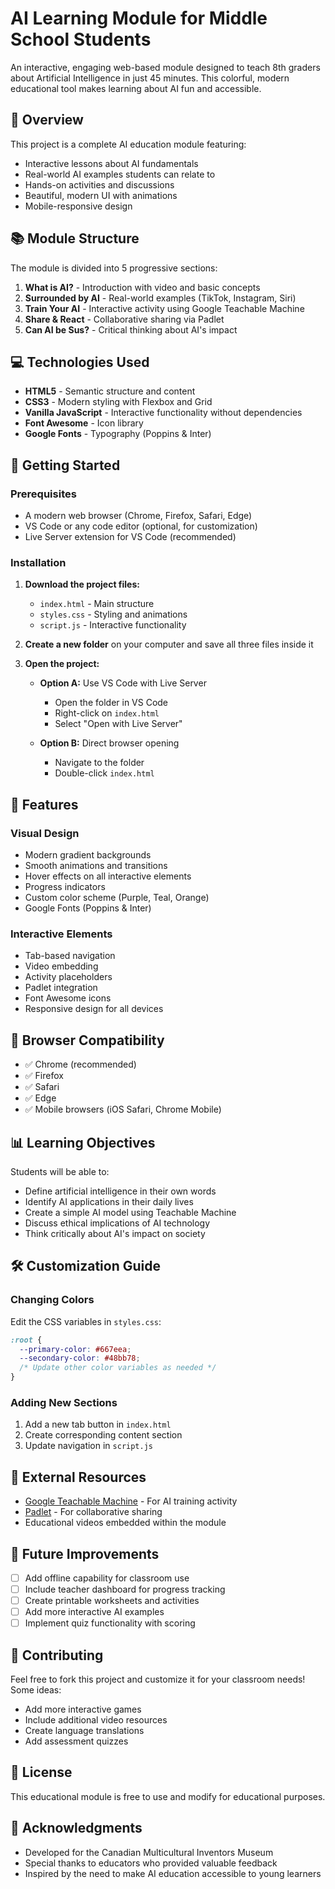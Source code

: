 # AI Learning Module for Middle School Students 

An interactive, engaging web-based module designed to teach 8th graders about Artificial Intelligence in just 45 minutes. This colorful, modern educational tool makes learning about AI fun and accessible.

## 🎯 Overview

This project is a complete AI education module featuring:
- Interactive lessons about AI fundamentals
- Real-world AI examples students can relate to
- Hands-on activities and discussions
- Beautiful, modern UI with animations
- Mobile-responsive design

## 📚 Module Structure

The module is divided into 5 progressive sections:

1. **What is AI?** - Introduction with video and basic concepts
2. **Surrounded by AI** - Real-world examples (TikTok, Instagram, Siri)
3. **Train Your AI** - Interactive activity using Google Teachable Machine
4. **Share & React** - Collaborative sharing via Padlet
5. **Can AI be Sus?** - Critical thinking about AI's impact

## 💻 Technologies Used

- **HTML5** - Semantic structure and content
- **CSS3** - Modern styling with Flexbox and Grid
- **Vanilla JavaScript** - Interactive functionality without dependencies
- **Font Awesome** - Icon library
- **Google Fonts** - Typography (Poppins & Inter)

## 🚀 Getting Started

### Prerequisites
- A modern web browser (Chrome, Firefox, Safari, Edge)
- VS Code or any code editor (optional, for customization)
- Live Server extension for VS Code (recommended)

### Installation

1. **Download the project files:**
   - `index.html` - Main structure
   - `styles.css` - Styling and animations
   - `script.js` - Interactive functionality

2. **Create a new folder** on your computer and save all three files inside it

3. **Open the project:**
   - **Option A:** Use VS Code with Live Server
     - Open the folder in VS Code
     - Right-click on `index.html`
     - Select "Open with Live Server"
   
   - **Option B:** Direct browser opening
     - Navigate to the folder
     - Double-click `index.html`

## 🎨 Features

### Visual Design
- Modern gradient backgrounds
- Smooth animations and transitions
- Hover effects on all interactive elements
- Progress indicators
- Custom color scheme (Purple, Teal, Orange)
- Google Fonts (Poppins & Inter)

### Interactive Elements
- Tab-based navigation
- Video embedding
- Activity placeholders
- Padlet integration
- Font Awesome icons
- Responsive design for all devices

## 📱 Browser Compatibility

- ✅ Chrome (recommended)
- ✅ Firefox
- ✅ Safari
- ✅ Edge
- ✅ Mobile browsers (iOS Safari, Chrome Mobile)

## 📊 Learning Objectives

Students will be able to:
- Define artificial intelligence in their own words
- Identify AI applications in their daily lives
- Create a simple AI model using Teachable Machine
- Discuss ethical implications of AI technology
- Think critically about AI's impact on society

## 🛠️ Customization Guide

### Changing Colors
Edit the CSS variables in `styles.css`:
```css
:root {
  --primary-color: #667eea;
  --secondary-color: #48bb78;
  /* Update other color variables as needed */
}
```

### Adding New Sections
1. Add a new tab button in `index.html`
2. Create corresponding content section
3. Update navigation in `script.js`

## 🔗 External Resources

- [Google Teachable Machine](https://teachablemachine.withgoogle.com/) - For AI training activity
- [Padlet](https://padlet.com/) - For collaborative sharing
- Educational videos embedded within the module

## 🐛 Future Improvements

- [ ] Add offline capability for classroom use
- [ ] Include teacher dashboard for progress tracking
- [ ] Create printable worksheets and activities
- [ ] Add more interactive AI examples
- [ ] Implement quiz functionality with scoring

## 🤝 Contributing

Feel free to fork this project and customize it for your classroom needs! Some ideas:
- Add more interactive games
- Include additional video resources
- Create language translations
- Add assessment quizzes

## 📄 License

This educational module is free to use and modify for educational purposes.

## 🙏 Acknowledgments

- Developed for the Canadian Multicultural Inventors Museum
- Special thanks to educators who provided valuable feedback
- Inspired by the need to make AI education accessible to young learners
